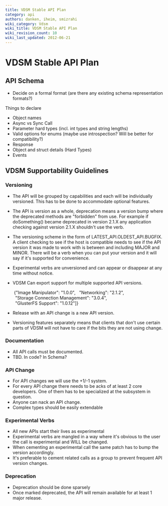 ```yaml
---
title: VDSM Stable API Plan
category: api
authors: danken, iheim, smizrahi
wiki_category: Vdsm
wiki_title: VDSM Stable API Plan
wiki_revision_count: 10
wiki_last_updated: 2012-06-21
---
```


<!-- TODO: Content review -->

# VDSM Stable API Plan

## API Schema

*   Decide on a formal format (are there any existing schema representation formats?)

Things to declare

*   Object names
*   Async vs Sync Call
*   Parameter hard types (incl. int types and string lengths)
*   Valid options for enums (maybe use introspection? Will be better for compatibility?)
*   Response
*   Object and struct details (Hard Types)
*   Events

## VDSM Supportability Guidelines

### Versioning

*   The API will be grouped by capabilities and each will be individually versioned. This has to be done to accommodate optional features.
*   The API is version as a whole, deprecation means a version bump where the deprecated methods are "forbidden" from use. For example if doSomething() became deprecated in version 2.1.X any application checking against version 2.1.X shouldn't use the verb.
*   The versioning scheme in the form of LATEST_API.OLDEST_API.BUGFIX. A client checking to see if the host is compatible needs to see if the API version it was made to work with is between and including MAJOR and MINOR. There will be a verb when you can put your version and it will say if it's supported for convenience.
*   Experimental verbs are unversioned and can appear or disappear at any time without notice.
*   VDSM Can export support for multiple supported API versions.

       {"Image Manipulator": "1.0.0",
        "Networking": "2.1.2",
        "Storage Connection Management": "3.0.4",
        "GlusterFS Support": "1.0.12"]}

*   Release with an API change is a new API version.
*   Versioning features separately means that clients that don't use certain parts of VDSM will not have to care if the bits they are not using change.

### Documentation

*   All API calls must be documented.
*   TBD. In code? In Schema?

### API Change

*   For API changes we will use the +1/-1 system.
*   For every API change there needs to be acks of at least 2 core developers. One of them has to be specialized at the subsystem in question.
*   Anyone can nack an API change.
*   Complex types should be easily extendable

### Experimental Verbs

*   All new APIs start their lives as experimental
*   Experimental verbs are mangled in a way where it's obvious to the user the call is experimental and WILL be changed.
*   When cementing an experimental call the same patch has to bump the version accordingly.
*   It's preferable to cement related calls as a group to prevent frequent API version changes.

### Deprecation

*   Deprecation should be done sparsely
*   Once marked deprecated, the API will remain available for at least 1 major release.

